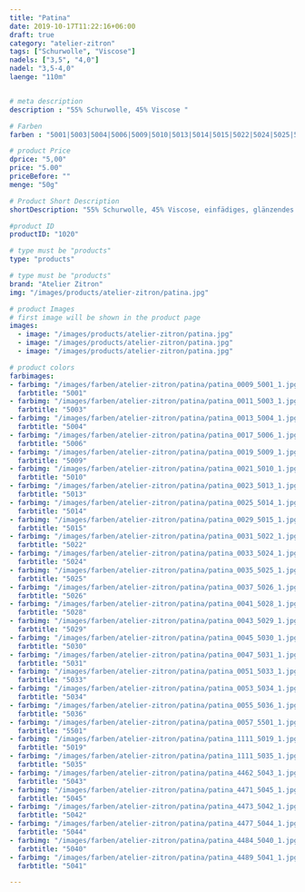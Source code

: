 ```yaml
---
title: "Patina"
date: 2019-10-17T11:22:16+06:00
draft: true
category: "atelier-zitron"
tags: ["Schurwolle", "Viscose"]	
nadels: ["3,5", "4,0"]
nadel: "3,5-4,0" 
laenge: "110m"	


# meta description
description : "55% Schurwolle, 45% Viscose "

# Farben
farben : "5001|5003|5004|5006|5009|5010|5013|5014|5015|5022|5024|5025|5026|5028|5029|5030|5031|5033|5034|5036|5501|5019|5035|5043|5045|5042|5044|5040|5041"

# product Price
dprice: "5,00"
price: "5.00"
priceBefore: ""
menge: "50g"

# Product Short Description
shortDescription: "55% Schurwolle, 45% Viscose, einfädiges, glänzendes Garn, im Ausverkauf, nur noch Restfarben"

#product ID
productID: "1020"

# type must be "products"
type: "products"

# type must be "products"
brand: "Atelier Zitron"
img: "/images/products/atelier-zitron/patina.jpg"   

# product Images
# first image will be shown in the product page
images:
  - image: "/images/products/atelier-zitron/patina.jpg"
  - image: "/images/products/atelier-zitron/patina.jpg"
  - image: "/images/products/atelier-zitron/patina.jpg"

# product colors
farbimages:
- farbimg: "/images/farben/atelier-zitron/patina/patina_0009_5001_1.jpg"	
  farbtitle: "5001"
- farbimg: "/images/farben/atelier-zitron/patina/patina_0011_5003_1.jpg"	
  farbtitle: "5003"
- farbimg: "/images/farben/atelier-zitron/patina/patina_0013_5004_1.jpg"	
  farbtitle: "5004"
- farbimg: "/images/farben/atelier-zitron/patina/patina_0017_5006_1.jpg"	
  farbtitle: "5006"
- farbimg: "/images/farben/atelier-zitron/patina/patina_0019_5009_1.jpg"	
  farbtitle: "5009"
- farbimg: "/images/farben/atelier-zitron/patina/patina_0021_5010_1.jpg"	
  farbtitle: "5010"
- farbimg: "/images/farben/atelier-zitron/patina/patina_0023_5013_1.jpg"	
  farbtitle: "5013"
- farbimg: "/images/farben/atelier-zitron/patina/patina_0025_5014_1.jpg"	
  farbtitle: "5014"
- farbimg: "/images/farben/atelier-zitron/patina/patina_0029_5015_1.jpg"	
  farbtitle: "5015"
- farbimg: "/images/farben/atelier-zitron/patina/patina_0031_5022_1.jpg"	
  farbtitle: "5022"
- farbimg: "/images/farben/atelier-zitron/patina/patina_0033_5024_1.jpg"	
  farbtitle: "5024"
- farbimg: "/images/farben/atelier-zitron/patina/patina_0035_5025_1.jpg"	
  farbtitle: "5025"
- farbimg: "/images/farben/atelier-zitron/patina/patina_0037_5026_1.jpg"	
  farbtitle: "5026"
- farbimg: "/images/farben/atelier-zitron/patina/patina_0041_5028_1.jpg"	
  farbtitle: "5028"
- farbimg: "/images/farben/atelier-zitron/patina/patina_0043_5029_1.jpg"	
  farbtitle: "5029"
- farbimg: "/images/farben/atelier-zitron/patina/patina_0045_5030_1.jpg"	
  farbtitle: "5030"
- farbimg: "/images/farben/atelier-zitron/patina/patina_0047_5031_1.jpg"	
  farbtitle: "5031"
- farbimg: "/images/farben/atelier-zitron/patina/patina_0051_5033_1.jpg"	
  farbtitle: "5033"
- farbimg: "/images/farben/atelier-zitron/patina/patina_0053_5034_1.jpg"	
  farbtitle: "5034"
- farbimg: "/images/farben/atelier-zitron/patina/patina_0055_5036_1.jpg"	
  farbtitle: "5036"
- farbimg: "/images/farben/atelier-zitron/patina/patina_0057_5501_1.jpg"	
  farbtitle: "5501"
- farbimg: "/images/farben/atelier-zitron/patina/patina_1111_5019_1.jpg"	
  farbtitle: "5019"
- farbimg: "/images/farben/atelier-zitron/patina/patina_1111_5035_1.jpg"	
  farbtitle: "5035"
- farbimg: "/images/farben/atelier-zitron/patina/patina_4462_5043_1.jpg"	
  farbtitle: "5043"
- farbimg: "/images/farben/atelier-zitron/patina/patina_4471_5045_1.jpg"	
  farbtitle: "5045"
- farbimg: "/images/farben/atelier-zitron/patina/patina_4473_5042_1.jpg"	
  farbtitle: "5042"
- farbimg: "/images/farben/atelier-zitron/patina/patina_4477_5044_1.jpg"	
  farbtitle: "5044"
- farbimg: "/images/farben/atelier-zitron/patina/patina_4484_5040_1.jpg"	
  farbtitle: "5040"
- farbimg: "/images/farben/atelier-zitron/patina/patina_4489_5041_1.jpg"	
  farbtitle: "5041"

---
```



